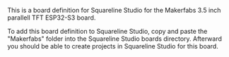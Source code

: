 This is a board definition for Squareline Studio for the Makerfabs 3.5 inch parallell TFT ESP32-S3 board.

To add this board definition to Squareline Studio, copy and paste the "Makerfabs" folder into the Squareline Studio boards directory.  Afterward you should be able to create projects in Squareline Studio for this board.